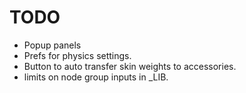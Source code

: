 # TODO
- Popup panels
- Prefs for physics settings.
- Button to auto transfer skin weights to accessories.
- limits on node group inputs in _LIB.

